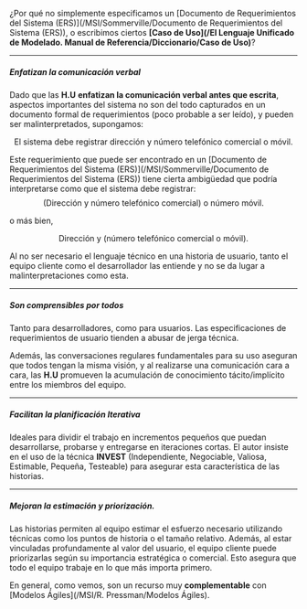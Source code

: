 ¿Por qué no simplemente especificamos un [Documento de Requerimientos del Sistema (ERS)](/MSI/Sommerville/Documento de Requerimientos del Sistema (ERS)), o escribimos ciertos **[Caso de Uso](/El Lenguaje Unificado de Modelado. Manual de Referencia/Diccionario/Caso de Uso)**?
****
##### ***Enfatizan la comunicación verbal***
Dado que las **H.U** **enfatizan la comunicación verbal antes que escrita**, aspectos importantes del sistema no son del todo capturados en un documento formal de requerimientos (poco probable a ser leído), y pueden ser malinterpretados, supongamos: 

$$\text{El sistema debe registrar dirección y número telefónico comercial o móvil.}$$

Este requerimiento que puede ser encontrado en un [Documento de Requerimientos del Sistema (ERS)](/MSI/Sommerville/Documento de Requerimientos del Sistema (ERS)) tiene cierta ambigüedad que podría interpretarse como que el sistema debe registrar:
$$\text{(Dirección y número telefónico comercial) o número móvil.}$$

o más bien, 

$$\text{Dirección y (número telefónico comercial o móvil).}$$

Al no ser necesario el lenguaje técnico en una historia de usuario, tanto el equipo cliente como el desarrollador las entiende y no se da lugar a malinterpretaciones como esta.
****
##### ***Son comprensibles por todos***
Tanto para desarrolladores, como para usuarios. Las especificaciones de requerimientos de usuario tienden a abusar de jerga técnica. 

Además, las conversaciones regulares fundamentales para su uso aseguran que todos tengan la misma visión, y al realizarse una comunicación cara a cara, las **H.U** promueven la acumulación de conocimiento tácito/implícito entre los miembros del equipo.
****
##### ***Facilitan la planificación Iterativa***
Ideales para dividir el trabajo en incrementos pequeños que puedan desarrollarse, probarse y entregarse en iteraciones cortas. El autor insiste en el uso de la técnica **INVEST** (Independiente, Negociable, Valiosa, Estimable, Pequeña, Testeable) para asegurar esta característica de las historias.
****
##### ***Mejoran la estimación y priorización.***
Las historias permiten al equipo estimar el esfuerzo necesario utilizando técnicas como los puntos de historia o el tamaño relativo. Además, al estar vinculadas profundamente al valor del usuario, el equipo cliente puede priorizarlas según su importancia estratégica o comercial. Esto asegura que todo el equipo trabaje en lo que más importa primero.

En general, como vemos, son un recurso muy **complementable** con [Modelos Ágiles](/MSI/R. Pressman/Modelos Ágiles).
